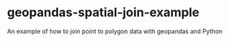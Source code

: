 # geopandas-spatial-join-example
An example of how to join point to polygon data with geopandas and Python

